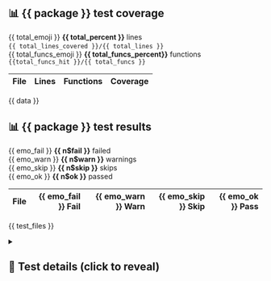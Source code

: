 ## 📊 {{ package }} test coverage

{{ total_emoji }} **{{ total_percent }}** lines \
`{{ total_lines_covered }}/{{ total_lines }}` &emsp; \
{{ total_funcs_emoji }} **{{ total_funcs_percent}}** functions \
`{{total_funcs_hit }}/{{ total_funcs }}`

| File | Lines | Functions | Coverage |
|:-----|------:|----------:|---------:|
{{ data }}

## 📊 {{ package }} test results

{{ emo_fail }} **{{ n$fail }}** failed &emsp; \
{{ emo_warn }} **{{ n$warn }}** warnings &emsp; \
{{ emo_skip }} **{{ n$skip }}** skips &emsp; \
{{ emo_ok }} **{{ n$ok }}** passed

| File | {{ emo_fail }} Fail | {{ emo_warn }} Warn | {{ emo_skip }} Skip | {{ emo_ok }} Pass |
|:-----|-----:|-----:|-----:|-----:|
{{ test_files }}

<details>
<summary>

## 🧪 Test details (click to reveal)

</summary>

| File | Test | {{ emo_fail }} Fail | {{ emo_warn }} Warn | {{ emo_skip }} Skip | {{ emo_ok }} Pass |
|:-----|:-----|-----:|-----:|-----:|-----:|
{{ test_details }}

</details>
